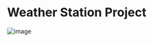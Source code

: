 # **Weather Station Project**

![image](https://user-images.githubusercontent.com/61916035/78588532-d3687380-780c-11ea-8905-ff0e10b4be4c.png)
